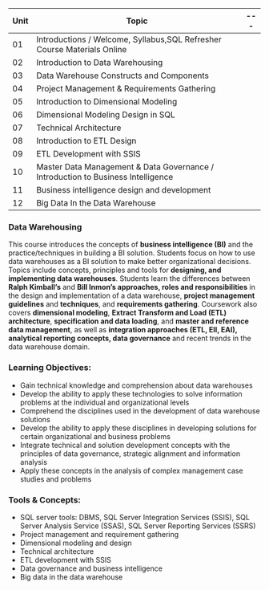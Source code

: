 

|Unit | Topic |---|
|---|---|---|
|01 | Introductions / Welcome, Syllabus,SQL Refresher Course Materials Online |
|02 | Introduction to Data Warehousing |
|03 | Data Warehouse Constructs and Components |
|04 | Project Management & Requirements Gathering |
|05 | Introduction to Dimensional Modeling | 
|06 | Dimensional Modeling Design in SQL | 
|07 | Technical Architecture  |
|08 | Introduction to ETL Design  |
|09 | ETL Development with SSIS  |
|10 | Master Data Management & Data Governance / Introduction to Business Intelligence |
|11 | Business intelligence design and development |
|12 | Big Data In the Data Warehouse  |


### Data Warehousing 
This course introduces the concepts of **business intelligence (BI)** and the practice/techniques in building a BI solution. Students focus on how to use data warehouses as a BI solution to make better organizational decisions. Topics include concepts, principles and tools for **designing, and implementing data warehouses**. Students learn the differences between **Ralph Kimball’s** and **Bill Inmon’s approaches, roles and responsibilities** in the design and implementation of a data warehouse, **project management guidelines** and **techniques**, and **requirements gathering**. Coursework also covers **dimensional modeling**, **Extract Transform and Load (ETL) architecture**, **specification and data loading**, and **master and reference data management**, as well as **integration approaches (ETL, EII, EAI), analytical reporting concepts, data governance** and recent trends in the data warehouse domain.<br>

### Learning Objectives:
* Gain technical knowledge and comprehension about data warehouses
* Develop the ability to apply these technologies to solve information problems at the individual and organizational levels
* Comprehend the disciplines used in the development of data warehouse solutions
* Develop the ability to apply these disciplines in developing solutions for certain organizational and business problems
* Integrate technical and solution development concepts with the principles of data governance, strategic alignment and information analysis
* Apply these concepts in the analysis of complex management case studies and problems

### Tools & Concepts:
* SQL server tools: DBMS, SQL Server Integration Services (SSIS), SQL Server Analysis Service (SSAS), SQL Server Reporting Services (SSRS)
* Project management and requirement gathering
* Dimensional modeling and design
* Technical architecture
* ETL development with SSIS
* Data governance and business intelligence
* Big data in the data warehouse
